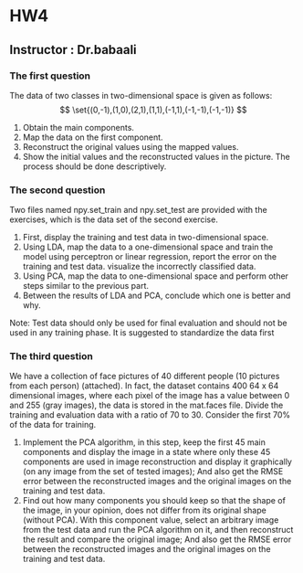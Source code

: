 # HW4
## Instructor : Dr.babaali

### The first question

The data of two classes in two-dimensional space is given as follows:
$$ \set{(0,-1),(1,0),(2,1),(1,1),(-1,1),(-1,-1),(-1,-1)} $$
1. Obtain the main components.
2. Map the data on the first component.
3. Reconstruct the original values using the mapped values.
4. Show the initial values and the reconstructed values in the picture.
The process should be done descriptively.

### The second question
Two files named npy.set_train and npy.set_test are provided with the exercises, which is the data set of the second exercise.

1. First, display the training and test data in two-dimensional space.
2. Using LDA, map the data to a one-dimensional space and train the model using perceptron or linear regression, report the error on the training and test data. visualize the incorrectly classified data.
3. Using PCA, map the data to one-dimensional space and perform other steps similar to the previous part.
4. Between the results of LDA and PCA, conclude which one is better and why.

Note: Test data should only be used for final evaluation and should not be used in any training phase.
It is suggested to standardize the data first

### The third question
We have a collection of face pictures of 40 different people (10 pictures from each person) (attached). In fact, the dataset contains 400 64 x 64 dimensional images, where each pixel of the image has a value between 0 and 255 (gray images), the data is stored in the mat.faces file. Divide the training and evaluation data with a ratio of 70 to 30. Consider the first 70% of the data for training.
1. Implement the PCA algorithm, in this step, keep the first 45 main components and display the image in a state where only these 45 components are used in image reconstruction and display it graphically (on any image from the set of tested images); And also get the RMSE error between the reconstructed images and the original images on the training and test data.
2. Find out how many components you should keep so that the shape of the image, in your opinion, does not differ from its original shape (without PCA).
With this component value, select an arbitrary image from the test data and run the PCA algorithm on it, and then reconstruct the result and compare the original image; And also get the RMSE error between the reconstructed images and the original images on the training and test data.
